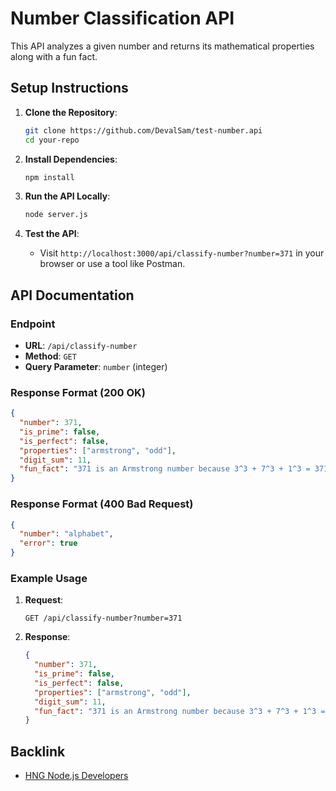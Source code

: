 # Number Classification API

This API analyzes a given number and returns its mathematical properties along with a fun fact.

## Setup Instructions

1. **Clone the Repository**:
   ```bash
   git clone https://github.com/DevalSam/test-number.api
   cd your-repo
   ```

2. **Install Dependencies**:
   ```bash
   npm install
   ```

3. **Run the API Locally**:
   ```bash
   node server.js
   ```

4. **Test the API**:
   - Visit `http://localhost:3000/api/classify-number?number=371` in your browser or use a tool like Postman.

## API Documentation

### Endpoint
- **URL**: `/api/classify-number`
- **Method**: `GET`
- **Query Parameter**: `number` (integer)

### Response Format (200 OK)
```json
{
  "number": 371,
  "is_prime": false,
  "is_perfect": false,
  "properties": ["armstrong", "odd"],
  "digit_sum": 11,
  "fun_fact": "371 is an Armstrong number because 3^3 + 7^3 + 1^3 = 371"
}
```

### Response Format (400 Bad Request)
```json
{
  "number": "alphabet",
  "error": true
}
```

### Example Usage
1. **Request**:
   ```
   GET /api/classify-number?number=371
   ```

2. **Response**:
   ```json
   {
     "number": 371,
     "is_prime": false,
     "is_perfect": false,
     "properties": ["armstrong", "odd"],
     "digit_sum": 11,
     "fun_fact": "371 is an Armstrong number because 3^3 + 7^3 + 1^3 = 371"
   }
   ```

## Backlink
- [HNG Node.js Developers](https://hng.tech/hire/nodejs-developers)
```
